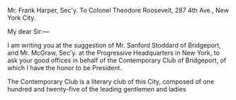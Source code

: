 Mr. Frank Harper, Sec'y.
To Colonel Theodore Roosevelt,
287 4th Ave., New York City.

My dear Sir:—

I am writing you at the suggestion of Mr. Sanford Stoddard of Bridgeport, and Mr. McGraw, Sec'y. at the Progressive Headquarters in New York, to ask your good offices in behalf of the Contemporary Club of Bridgeport, of which I have the honor to be President.

The Contemporary Club is a literary club of this City, composed of one hundred and twenty-five of the leading gentlemen and ladies